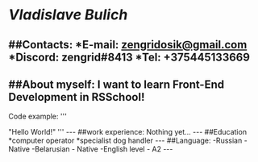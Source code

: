 ###
*Vladislave Bulich*
===
##Contacts:
    *E-mail: zengridosik@gmail.com
    *Discord: zengrid#8413
    *Tel: +375445133669
---
##About myself: I want to learn Front-End Development in RSSchool!
---
Code example:
'''
<html>
<head>
	<title>Заголовок</title>
</head>
<body>
	"Hello World!"
</body>
</html>
'''
---
##work experience:
Nothing yet…
---
##Education
*computer operator
*specialist dog handler
---
##Language:
-Russian - Native
-Belarusian - Native
-English level - A2
---
